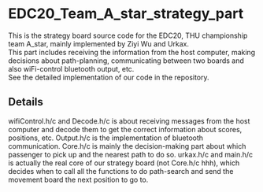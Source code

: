 # EDC20_Team_A_star_strategy_part
This is the strategy board source code for the EDC20, THU championship team A_star, mainly implemented by Ziyi Wu and Urkax.  
This part includes receiving the information from the host computer, making decisions about path-planning, communicating between two boards and also wiFi-control bluetooth output, etc.  
See the detailed implementation of our code in the repository.  
## Details
wifiControl.h/c and Decode.h/c is about receiving messages from the host computer and decode them to get the correct information about scores, positions, etc. Output.h/c is the implementation of bluetooth communication. Core.h/c is mainly the decision-making part about which passenger to pick up and the nearest path to do so. urkax.h/c and main.h/c is actually the real core of our strategy board (not Core.h/c hhh), which decides when to call all the functions to do path-search and send the movement board the next position to go to.


